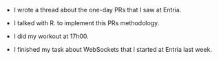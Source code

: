 - I wrote a thread about the one-day PRs that I saw at Entria.

- I talked with R. to implement this PRs methodology.

- I did my workout at 17h00.

- I finished my task about WebSockets that I started at Entria last week.

